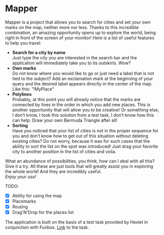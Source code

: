 # Mapper

 Mapper is a project that allows you to search for cities and set your own marks on the map, neither more nor less. Thanks to this incredible combination, an amazing opportunity opens up to explore the world, being right in front of the screen of your monitor!
Here is a list of useful features to help you travel:
- **Search for a city by name**  
 Just type the city you are interested in the search bar and the application will immediately take you to its outskirts. Wow?
- **Own marks**  
 Do not know where you would like to go or just need a label that is not tied to the subject? Add an exclamation mark at the beginning of your query and the desired label appears directly in the center of the map. Like this: "!MyPlace"
- **Polylines**  
 Probably, at this point you will already notice that the marks are connected by lines in the order in which you add new places. This is another opportunity that will allow you to be creative! Or something else, I don’t know, I took this solution from a test task, I don’t know how this can help. Draw your own Bermuda Triangle after all!
- **Sorting**  
 Have you noticed that your list of cities is not in the proper sequence for you and don’t know how to get out of this situation without deleting existing cities? Do not worry, because it was for such cases that the ability to sort the list on the spot was introduced! Just drag your favorite city to another position in the list of cities and voila.

 What an abundance of possibilities, you think, how can I deal with all this? Give it a try. All these are just tools that will greatly assist you in exploring the whole world! And they are incredibly useful.  
 *Enjoy your use!*
 
 TODO:
 - [x] Ability for using the map
 - [x] Placemarks
 - [x] Routing
 - [x] Drag'N'Drop for the places list
 
 The application is built on the basis of a test task provided by Hexlet in conjunction with Funbox. [Link](https://dl.funbox.ru/qt-js.pdf) to the task. 
